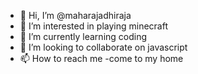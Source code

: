 - 👋 Hi, I’m @maharajadhiraja
- 👀 I’m interested in playing minecraft
- 🌱 I’m currently learning coding
- 💞️ I’m looking to collaborate on javascript
- 📫 How to reach me -come to my home

<!---
maharajadhiraja/maharajadhiraja is a ✨ special ✨ repository because its `README.md` (this file) appears on your GitHub profile.
You can click the Preview link to take a look at your changes.
--->
